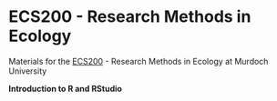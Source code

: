 # ECS200 - Research Methods in Ecology
Materials for the [ECS200](https://handbook.murdoch.edu.au/units/07/ecs200) - Research Methods in Ecology at Murdoch University


**Introduction to R and RStudio**
